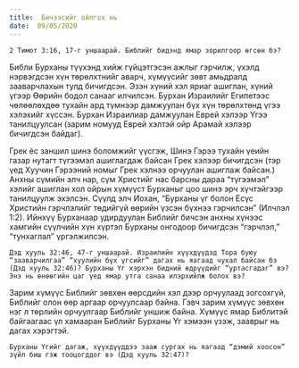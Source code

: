 ```yaml
---
title:  Бичээсийг ойлгох нь
date:  09/05/2020
---
```


`2 Tимот 3:16, 17-г уншаарай. Библийг бидэнд ямар зорилгоор өгсөн бэ?`

Библи Бурханы түүхэнд хийж гүйцэтгэсэн ажлыг гэрчилж, үхэлд нэрвэгдсэн хүн төрөлхтнийг аварч, хүмүүсийг зөвт амьдралд зааварчлахын тулд бичигдсэн. Эзэн хүний хэл яриаг ашиглан, хүний үгээр Өөрийн бодол санааг илчилсэн. Бурхан Израилийг Египетээс чөлөөлөхдөө тухайн ард түмнээр дамжуулан бүх хүн төрөлхтөнд үгээ хэлэхийг хүссэн. Бурхан Израилиар дамжуулан Еврей хэлээр Үгээ танилцуулсан (зарим номууд Еврей хэлтэй ойр Арамай хэлээр бичигдсэн байдаг).

Грек ёс заншил шинэ боломжийг үүсгэж, Шинэ Гэрээ тухайн үеийн газар нутагт түгээмэл ашиглагдаж байсан Грек хэлээр бичигдсэн (тэр үед Хуучин Гэрээний номыг Грек хэлнээ орчуулан ашиглаж байсан.) Анхны сүмийн элч нар, сүм Христийг нас барсны дараа “түгээмэл” хэлийг ашиглан хол ойрын хүмүүст Бурханыг цоо шинэ эрч хүчтэйгээр танилцуулж эхэлсэн. Сүүлд элч Иохан, “Бурханы үг болон Есүс Христийн гэрчлэлийг төдийгүй өөрийн үзсэн бүхнээ гэрчилсэн” (Илчлэл 1:2). Ийнхүү Бурханаар удирдуулан Библийг бичсэн анхны хүнээс хамгийн сүүлчийн хүн хүртэл Бурханы онгодоор бичигдсэн “гэрчлэл,” “тунхаглал” үргэлжилсэн.

`Дэд хууль 32:46, 47-г уншаарай. Израилийн хүүхдүүдэд Тора буюу “зааварчилгаа” “хуулийн бүх үгсийг” дагах нь яагаад чухал байсан бэ (Дэд хууль 32:46)? Бурханы Үг хэрхэн бидний өдрүүдийг “уртасгадаг” вэ? Энэ нь өнөөгийн цаг үед ямар утга санаа илэрхийлж болох вэ?`

Зарим хүмүүс Библийг зөвхөн өөрсдийн хэл дээр орчуулаад зогсохгүй, Библийг олон өөр аргаар орчуулсаар байна. Гэвч зарим хүмүүс зөвхөн нэг л төрлийн орчуулгаар Библийг уншиж байна. Хүмүүс ямар Библитэй байгаагаас үл хамааран Библийг Бурханы Үг хэмээн үзэж, зааврыг нь дагах хэрэгтэй.

`Бурханы Үгийг дагаж, хүүхдүүддээ зааж сургах нь яагаад “дэмий хоосон” зүйл биш гэж тооцогддог вэ (Дэд хууль 32:47)?`